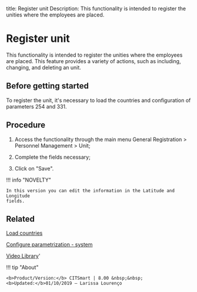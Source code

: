 title: Register unit
Description: This functionality is intended to register the unities where the employees are placed. 
# Register unit

This functionality is intended to register the unities where the employees are placed.
This feature provides a variety of actions, such as including, changing, and deleting an unit.


Before getting started
--------------------------

To register the unit, it's necessary to load the countries and configuration of
parameters 254 and 331.

Procedure
-------------

1.  Access the functionality through the main menu General Registration \>
    Personnel Management \> Unit;

2.  Complete the fields necessary;

3.  Click on "Save".


!!! info "NOVELTY"

    In this version you can edit the information in the Latitude and Longitude
    fields.


Related
-----------

[Load countries](/en-us/citsmart-platform-8/platform-administration/region-and-language/load-countries.html)

[Configure parametrization - system](/en-us/citsmart-platform-8/platform-administration/parameters-list/configure-parametrization-system.html)

<i class='fa fa-youtube-play  fa-2x' style='color:#97ce17;vertical-align: middle;'> </i> [Video Library](https://www.youtube.com/playlist?list=PLB5qK2uzf2ROVt1SUUxco2tWF8E99_eva)'

!!! tip "About"

    <b>Product/Version:</b> CITSmart | 8.00 &nbsp;&nbsp;
    <b>Updated:</b>01/10/2019 – Larissa Lourenço


